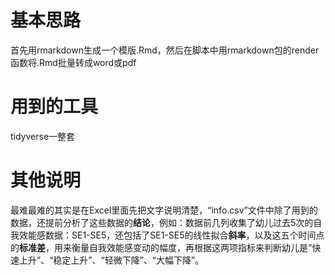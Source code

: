 # 基本思路
首先用rmarkdown生成一个模版.Rmd，然后在脚本中用rmarkdown包的render函数将.Rmd批量转成word或pdf

# 用到的工具
tidyverse一整套

# 其他说明
最难最难的其实是在Excel里面先把文字说明清楚，“info.csv”文件中除了用到的数据，还提前分析了这些数据的**结论**，例如：数据前几列收集了幼儿过去5次的自我效能感数据：SE1-SE5，还包括了SE1-SE5的线性拟合**斜率**，以及这五个时间点的**标准差**，用来衡量自我效能感变动的幅度，再根据这两项指标来判断幼儿是“快速上升”、“稳定上升”、“轻微下降”、“大幅下降”。

